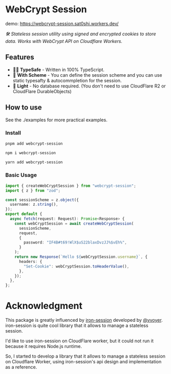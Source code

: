 # WebCrypt Session

demo: https://webcrypt-session.sat0shi.workers.dev/

_🛠 Stateless session utility using signed and encrypted cookies to store data. Works with WebCrypt API on Cloudflare Workers._

## Features
- 🧙‍♂️ **TypeSafe** - Written in 100% TypeScript.
- 📝 **With Scheme** - You can define the session scheme and you can use static typesafty &  autocommpletion for the session.
- 🍃 **Light** - No database required. (You don't need to use CloudFlare R2 or CloudFlare DurableObjects)

## How to use
See the ./examples for more practical examples.

### Install
```bash
pnpm add webcrypt-session
```
```bash
npm i webcrypt-session
```
```bash
yarn add webcrypt-session
```
### Basic Usage
```ts
import { createWebCryptSession } from "webcrypt-session";
import { z } from "zod";

const sessionScheme = z.object({
  username: z.string(),
});
export default {
  async fetch(request: Request): Promise<Response> {
    const webCryptSession = await createWebCryptSession(
      sessionScheme,
      request,
      {
        password: "IF4B#t69!WlX$uS22blaxDvzJJ%$vEh%",
      }
    );
    return new Response(`Hello ${webCryptSession.username}`, {
      headers: {
        "Set-Cookie": webCryptSession.toHeaderValue(),
      },
    });
  },
};
```

# Acknowledgment

This package is greatly influenced by [iron-session](https://github.com/vvo/iron-session) developed by [@vvoyer](https://twitter.com/vvoyer). iron-session is quite cool library that it allows to manage a stateless session.

I'd like to use iron-session on CloudFlare worker, but it could not run it because it requires Node.js runtime.

So, I started to develop a library that it allows to manage a stateless session on Cloudflare Worker, using iron-session's api design and implementation as a reference.
